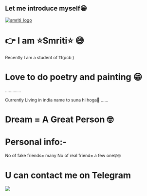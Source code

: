 ## Let me introduce myself😁

[![smriti_logo](https://telegra.ph/file/4c41ee23f57b357769270.jpg)](https://t.me/Be_youself_1)




# 👉 I am ⭐Smriti⭐ 😅

Recently I am  a student of 11(pcb )
 



# Love to do poetry and painting 😁
.............


Currently Living in india name to suna hi hoga🤩
......

# Dream = A Great Person 🤓


# Personal info:-
No of fake friends= many
No of real friend= a few one🤓🤓

# U can contact me on Telegram

<a href="https://t.me/Be_youself_1"><img src="https://img.shields.io/badge/Contact-Smriti%20directcontact-blue.svg?style=for-the-badge&logo=Telegram"></a>





